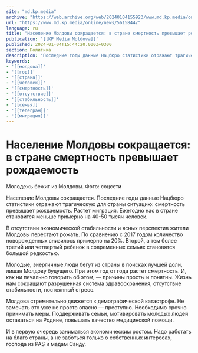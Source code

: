 ```yaml
---
site: "md.kp.media"
archive: "https://web.archive.org/web/20240104155923/www.md.kp.media/online/news/5615844/"
url: "https://www.md.kp.media/online/news/5615844/"
language: ru
title: "Население Молдовы сокращается: в стране смертность превышает рождаемость"
publication: '[[KP Media Moldova]]'
published: 2024-01-04T15:44:20.000Z+0300
section: Политика
description: "Последние годы данные Нацбюро статистики отражают трагическую для страны ситуацию: смертность превышает рождаемость"
keywords:
- '[[молдова]]'
- '[[год]]'
- '[[страна]]'
- '[[человек]]'
- '[[смертность]]'
- '[[отсутствие]]'
- '[[стабильность]]'
- '[[семья]]'
- '[[телеграм]]'
- '[[миграция]]'
---
```


# Население Молдовы сокращается: в стране смертность превышает рождаемость

Молодежь бежит из Молдовы. Фото: соцсети

Население Молдовы сокращается. Последние годы данные Нацбюро статистики отражают трагическую для страны ситуацию: смертность превышает рождаемость. Растет миграция. Ежегодно нас в стране становится меньше примерно на 40-50 тысяч человек.

В отсутствии экономической стабильности и ясных перспектив жители Молдовы перестают рожать. По сравнению с 2017 годом количество новорожденных снизилось примерно на 20%. Второй, а тем более третий или четвертый ребенок в современных семьях становятся большой редкостью.

Молодые, энергичные люди бегут из страны в поисках лучшей доли, лишая Молдову будущего. При этом год от года растет смертность. И, как ни печально говорить об этом, — причины просты и понятны. Жизнь нам сокращают разрушенная система здравоохранения, отсутствие стабильности, постоянный стресс.

Молдова стремительно движется к демографической катастрофе. Не замечать это уже не просто опасно — преступно. Необходимо срочно принимать меры. Поддерживать семьи, мотивировать молодых людей оставаться на Родине, повышать качество медицинской помощи.

И в первую очередь заниматься экономическим ростом. Надо работать на благо страны, а не заботься только о собственных интересах, господа из PAS и мадам Санду.